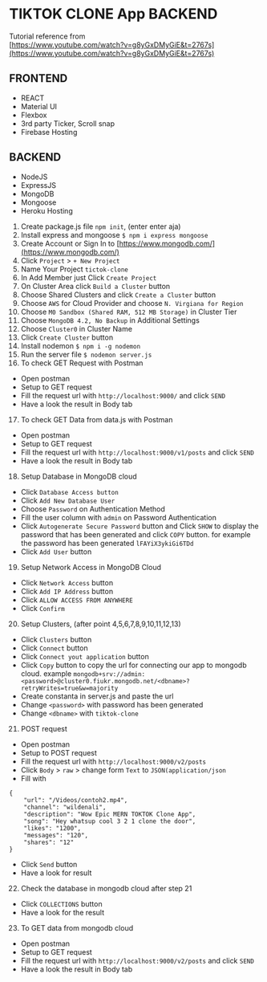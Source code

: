 # TIKTOK CLONE App BACKEND

Tutorial reference from<br/>
[https://www.youtube.com/watch?v=g8yGxDMyGiE&t=2767s](https://www.youtube.com/watch?v=g8yGxDMyGiE&t=2767s)

## FRONTEND

- REACT
- Material UI
- Flexbox
- 3rd party Ticker, Scroll snap
- Firebase Hosting

## BACKEND

- NodeJS
- ExpressJS
- MongoDB
- Mongoose
- Heroku Hosting

1. Create package.js file `npm init`, (enter enter aja)
2. Install express and mongoose `$ npm i express mongoose`
3. Create Account or Sign In to [https://www.mongodb.com/](https://www.mongodb.com/)
4. Click `Project` > `+ New Project`
5. Name Your Project `tictok-clone`
6. In Add Member just Click `Create Project`
7. On Cluster Area click `Build a Cluster` button
8. Choose Shared Clusters and click `Create a Cluster` button
9. Choose `AWS` for Cloud Provider and choose `N. Virgiana for Region`
10. Choose `M0 Sandbox (Shared RAM, 512 MB Storage)` in Cluster Tier
11. Choose `MongoDB 4.2, No Backup` in Additional Settings
12. Choose `Cluster0` in Cluster Name
13. Click `Create Cluster` button
14. Install nodemon `$ npm i -g nodemon`
15. Run the server file `$ nodemon server.js`
16. To check GET Request with Postman

- Open postman
- Setup to GET request
- Fill the request url with `http://localhost:9000/` and click `SEND`
- Have a look the result in Body tab

17. To check GET Data from data.js with Postman

- Open postman
- Setup to GET request
- Fill the request url with `http://localhost:9000/v1/posts` and click `SEND`
- Have a look the result in Body tab

18. Setup Database in MongoDB cloud

- Click `Database Access button`
- Click `Add New Database User`
- Choose `Password` on Authentication Method
- Fill the user column with `admin` on Password Authentication
- Click `Autogenerate Secure Password` button and Click `SHOW` to display the password that has been generated and click `COPY` button. for example the password has been generated `lFAYiX3ykiGi6TDd`
- Click `Add User` button

19. Setup Network Access in MongoDB Cloud

- Click `Network Access` button
- Click `Add IP Address` button
- Click `ALLOW ACCESS FROM ANYWHERE`
- Click `Confirm`

20. Setup Clusters, (after point 4,5,6,7,8,9,10,11,12,13)

- Click `Clusters` button
- Click `Connect` button
- Click `Connect yout application` button
- Click `Copy` button to copy the url for connecting our app to mongodb cloud. example `mongodb+srv://admin:<password>@cluster0.fiukr.mongodb.net/<dbname>?retryWrites=true&w=majority`
- Create constanta in server.js and paste the url
- Change `<password>` with password has been generated
- Change `<dbname>` with `tiktok-clone`

21. POST request

- Open postman
- Setup to POST request
- Fill the request url with `http://localhost:9000/v2/posts`
- Click `Body` > `raw` > change form `Text` to `JSON(application/json`
- Fill with

```
{
	"url": "/Videos/contoh2.mp4",
	"channel": "wildenali",
	"description": "Wow Epic MERN TOKTOK Clone App",
	"song": "Hey whatsup cool 3 2 1 clone the door",
	"likes": "1200",
	"messages": "120",
	"shares": "12"
}
```

- Click `Send` button
- Have a look for result

22. Check the database in mongodb cloud after step 21

- Click `COLLECTIONS` button
- Have a look for the result

23. To GET data from mongodb cloud

- Open postman
- Setup to GET request
- Fill the request url with `http://localhost:9000/v2/posts` and click `SEND`
- Have a look the result in Body tab

